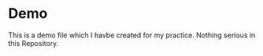 # Demo

This is a demo file which I havbe created for my practice. Nothing serious in this Repository.
